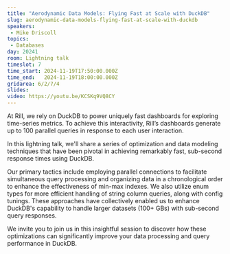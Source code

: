 ```yaml
---
title: "Aerodynamic Data Models: Flying Fast at Scale with DuckDB"
slug: aerodynamic-data-models-flying-fast-at-scale-with-duckdb
speakers:
 - Mike Driscoll
topics: 
 - Databases
day: 20241
room: Lightning talk
timeslot: 7
time_start: 2024-11-19T17:50:00.000Z
time_end:   2024-11-19T18:00:00.000Z
gridarea: 6/2/7/4
slides: 
video: https://youtu.be/KCSKq9VQ8CY
---
```


At Rill, we rely on DuckDB to power uniquely fast dashboards for exploring time-series metrics. To achieve this interactivity, Rill’s dashboards generate up to 100 parallel queries in response to each user interaction.
 
In this lightning talk, we'll share a series of optimization and data modeling techniques that have been pivotal in achieving remarkably fast, sub-second response times using DuckDB.
 
Our primary tactics include employing parallel connections to facilitate simultaneous query processing and organizing data in a chronological order to enhance the effectiveness of min-max indexes. We also utilize enum types for more efficient handling of string column queries, along with config tunings. These approaches have collectively enabled us to enhance DuckDB's capability to handle larger datasets (100+ GBs) with sub-second query responses.
 
We invite you to join us in this insightful session to discover how these optimizations can significantly improve your data processing and query performance in DuckDB.